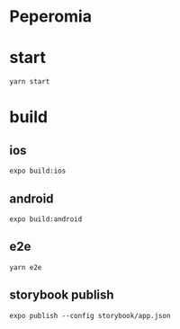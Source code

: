# Peperomia

# start

```
yarn start
```

# build

## ios

```
expo build:ios
```

## android

```
expo build:android
```


## e2e

```
yarn e2e
```


## storybook publish

```
expo publish --config storybook/app.json
```
